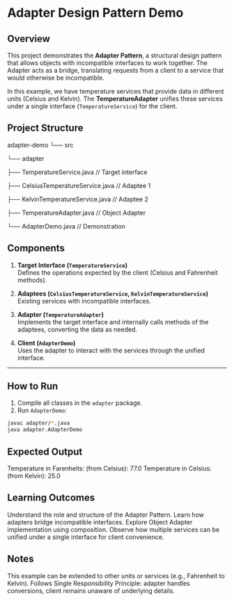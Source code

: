 # Adapter Design Pattern Demo

## Overview
This project demonstrates the **Adapter Pattern**, a structural design pattern that allows objects with incompatible interfaces to work together. The Adapter acts as a bridge, translating requests from a client to a service that would otherwise be incompatible.

In this example, we have temperature services that provide data in different units (Celsius and Kelvin). The **TemperatureAdapter** unifies these services under a single interface (`TemperatureService`) for the client.

## Project Structure

adapter-demo
└── src

└── adapter

├── TemperatureService.java // Target interface

├── CelsiusTemperatureService.java // Adaptee 1

├── KelvinTemperatureService.java // Adaptee 2

├── TemperatureAdapter.java // Object Adapter

└── AdapterDemo.java // Demonstration

## Components

1. **Target Interface (`TemperatureService`)**  
   Defines the operations expected by the client (Celsius and Fahrenheit methods).

2. **Adaptees (`CelsiusTemperatureService`, `KelvinTemperatureService`)**  
   Existing services with incompatible interfaces.

3. **Adapter (`TemperatureAdapter`)**  
   Implements the target interface and internally calls methods of the adaptees, converting the data as needed.

4. **Client (`AdapterDemo`)**  
   Uses the adapter to interact with the services through the unified interface.

---

## How to Run

1. Compile all classes in the `adapter` package.
2. Run `AdapterDemo`:

```bash
javac adapter/*.java
java adapter.AdapterDemo
```

## Expected Output
Temperature in Farenheits: (from Celsius): 77.0
Temperature in Celsius: (from Kelvin): 25.0

## Learning Outcomes
Understand the role and structure of the Adapter Pattern.
Learn how adapters bridge incompatible interfaces.
Explore Object Adapter implementation using composition.
Observe how multiple services can be unified under a single interface for client convenience.

## Notes 
This example can be extended to other units or services (e.g., Fahrenheit to Kelvin).
Follows Single Responsibility Principle: adapter handles conversions, client remains unaware of underlying details.
